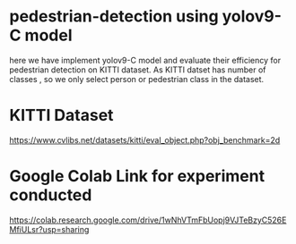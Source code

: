 # pedestrian-detection using yolov9-C model 
here we have implement yolov9-C model and  evaluate their efficiency for pedestrian detection on KITTI dataset. As KITTI datset has number of classes , so we only select person or pedestrian class in the dataset. 
# KITTI Dataset
https://www.cvlibs.net/datasets/kitti/eval_object.php?obj_benchmark=2d
# Google Colab Link for experiment conducted
https://colab.research.google.com/drive/1wNhVTmFbUopj9VJTeBzyC526EMfiULsr?usp=sharing
